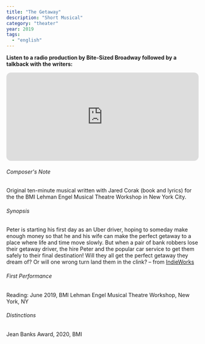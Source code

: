 ```yaml
---
title: "The Getaway"
description: "Short Musical"
category: "theater"
year: 2019
tags:
  - "english"
---
```

**Listen to a radio production by Bite-Sized Broadway followed by a talkback with the writers:**

<iframe class="mb-3" style="border-radius:12px" src="https://open.spotify.com/embed/episode/4wtlFdw77ObM13zbE7tYd7?utm_source=generator&theme=0" width="100%" height="232" frameBorder="0" allowfullscreen="" allow="autoplay; clipboard-write; encrypted-media; fullscreen; picture-in-picture"></iframe>

###### Composer's Note

Original ten-minute musical written with Jared Corak (book and lyrics) for the the BMI Lehman Engel Musical Theatre Workshop in New York City.

###### Synopsis

Peter is starting his first day as an Uber driver, hoping to someday make enough money so that he and his wife can make the perfect getaway to a place where life and time move slowly. But when a pair of bank robbers lose their getaway driver, the hire Peter and the popular car service to get them safely to their final destination! Will they all get the perfect getaway they dream of? Or will one wrong turn land them in the clink? – from [IndieWorks](https://www.indieworkstheatre.com/bsb-the-getaway)

###### First Performance
Reading: June 2019, BMI Lehman Engel Musical Theatre Workshop, New York, NY

###### Distinctions
Jean Banks Award, 2020, BMI